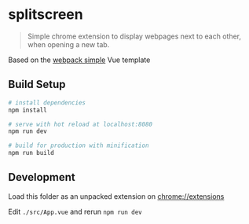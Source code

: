# splitscreen

> Simple chrome extension to display webpages next to each other, when opening a new tab.


Based on the [webpack simple](https://github.com/vuejs-templates/webpack-simple) Vue template 

## Build Setup

``` bash
# install dependencies
npm install 

# serve with hot reload at localhost:8080
npm run dev

# build for production with minification
npm run build
```

## Development

Load this folder as an unpacked extension on [chrome://extensions](chrome://extensions)

Edit `./src/App.vue` and rerun `npm run dev`
